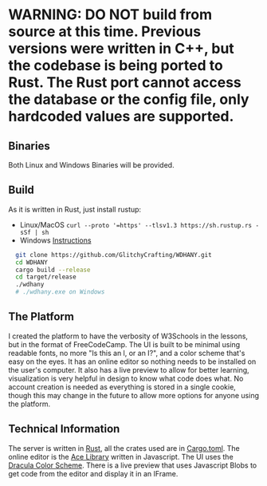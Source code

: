 # WARNING: DO NOT build from source at this time. Previous versions were written in C++, but the codebase is being ported to Rust. The Rust port cannot access the database or the config file, only hardcoded values are supported.

## Binaries
Both Linux and Windows Binaries will be provided.

## Build
As it is written in Rust, just install rustup:
- Linux/MacOS `curl --proto '=https' --tlsv1.3 https://sh.rustup.rs -sSf | sh`
- Windows [Instructions](https://www.rust-lang.org/tools/install)
```sh
  git clone https://github.com/GlitchyCrafting/WDHANY.git
  cd WDHANY
  cargo build --release
  cd target/release
  ./wdhany
  # ./wdhany.exe on Windows
```

## The Platform
I created the platform to have the verbosity of W3Schools in the lessons, but in the format of FreeCodeCamp. The UI is built to be minimal using readable fonts, no more "Is this an l, or an I?", and a color scheme that's easy on the eyes. It has an online editor so nothing needs to be installed on the user's computer. It also has a live preview to allow for better learning, visualization is very helpful in design to know what code does what. No account creation is needed as everything is stored in a single cookie, though this may change in the future to allow more options for anyone using the platform.

## Technical Information
The server is written in [Rust](https://www.rust-lang.org), all the crates used are in [Cargo.toml](Cargo.toml). The online editor is the [Ace Library](https://ace.c9.io/) written in Javascript. The UI uses the [Dracula Color Scheme](https://draculatheme.com/). There is a live preview that uses Javascript Blobs to get code from the editor and display it in an IFrame.
